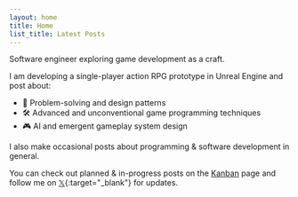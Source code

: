 ```yaml
---
layout: home
title: Home
list_title: Latest Posts
---
```


Software engineer exploring game development as a craft.

I am developing a single-player action RPG prototype in Unreal Engine and post about:
- 📐 Problem-solving and design patterns
- 🛠️ Advanced and unconventional game programming techniques  
- 🎮 AI and emergent gameplay system design

I also make occasional posts about programming & software development in general.

You can check out planned & in-progress posts on the [Kanban](/kanban) page and follow me on [𝕏](https://x.com/mugenmelon){:target="_blank"} for updates.

